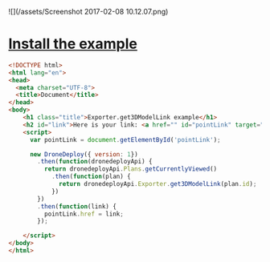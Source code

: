 ![](/assets/Screenshot 2017-02-08 10.12.07.png)

# [Install the example](https://www.dronedeploy.com/app2/applications/589b5152af82ce11ec230f1e/install "Install the example application")

```html
<!DOCTYPE html>
<html lang="en">
<head>
  <meta charset="UTF-8">
  <title>Document</title>
</head>
<body>
    <h1 class="title">Exporter.get3DModelLink example</h1>
    <h2 id="link">Here is your link: <a href="" id="pointLink" target="_blank">(link)</a></h2>
    <script>
      var pointLink = document.getElementById('pointLink');

      new DroneDeploy({ version: 1})
        .then(function(dronedeployApi) {
          return dronedeployApi.Plans.getCurrentlyViewed()
            .then(function(plan) {
              return dronedeployApi.Exporter.get3DModelLink(plan.id);
            })
        })
        .then(function(link) {
          pointLink.href = link;
        });

    </script>
</body>
</html>
```



